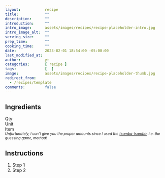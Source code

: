```yaml
---
layout:           recipe
title:            ""
description:      ""
introduction:     ""
intro_image:      assets/images/recipes/recipe-placeholder-intro.jpg
intro_image_alt:  ""
serving_size:     ""
prep_time:        ""
cooking_time:     ""
date:             2023-02-01 18:54:00 -05:00:00
last_modified_at: 
author:           yt
categories:       [ recipe ]
tags:             [  ]
image:            assets/images/recipes/recipe-placeholder-thumb.jpg
redirect_from:
  - /recipes/template
comments:         false
---
```


<div class="container">
  <div class="row">
    <div class="col-lg-5 mt-3">
    <h2 class="mt-0 p-1 text-center text-white bg-dark">Ingredients</h2>
    <div class="container">
        <div class="row">
            <div class="col-lg-3">
            Qty
            </div>
            <div class="col-lg-3">
            Unit
            </div>
            <div class="col-lg-6">
            Item
            </div>
        </div>
    </div>
    <small><em>Unfortunately, I can't give you the proper amounts since I used the <u>tsamba-tsamba</u>, i.e. the guessing game, method!</em></small>
    </div>
    <div class="col-lg-7 mt-3">
    <h2 class="mt-0 p-1 text-center text-white bg-dark">Instructions</h2>
    <ol>
      <li>Step 1</li>
      <li>Step 2</li>
    </ol>
    </div>
  </div>
</div>




